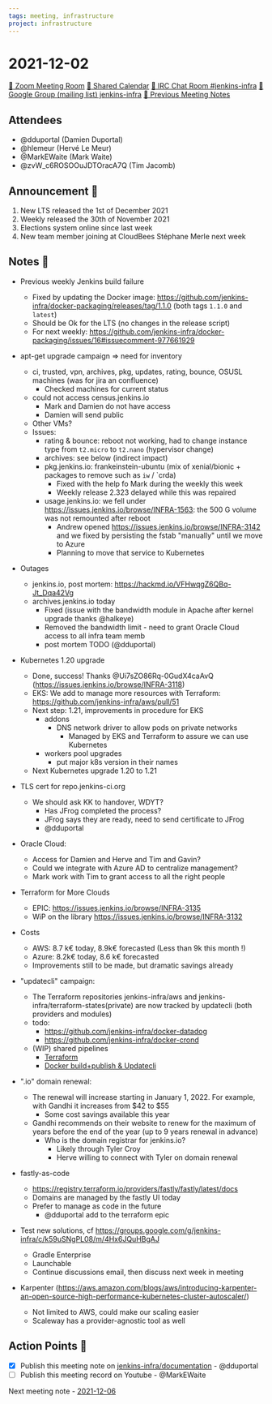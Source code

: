 ```yaml
---
tags: meeting, infrastructure
project: infrastructure
---
```

<!-- markdownlint-disable MD026-->


# 2021-12-02

[:movie_camera: Zoom Meeting Room](https://zoom.us/j/92454301214?pwd=aEVoUi9EanpaakN3L1ZxRlpDQk5Ddz09)
[:calendar: Shared Calendar](https://jenkins.io/event-calendar/)
[:speech_balloon: IRC Chat Room #jenkins-infra](https://jenkins.io/chat/#jenkins-infra)
[:email: Google Group (mailing list) jenkins-infra](https://groups.google.com/g/jenkins-infra)
[🧠 Previous Meeting Notes](https://github.com/jenkins-infra/documentation/blob/main/meetings/2021-11-23.md)

## Attendees

* @dduportal (Damien Duportal)
* @hlemeur (Hervé Le Meur)
* @MarkEWaite (Mark Waite)
* @zvW_c6ROSOOuJDTOracA7Q (Tim Jacomb)

## Announcement :loudspeaker:

1. New LTS released the 1st of December 2021
2. Weekly released the 30th of November 2021
3. Elections system online since last week
4. New team member joining at CloudBees Stéphane Merle next week

## Notes :book:

* Previous weekly Jenkins build failure
  * Fixed by updating the Docker image: https://github.com/jenkins-infra/docker-packaging/releases/tag/1.1.0 (both tags `1.1.0` and `latest`)
  * Should be Ok for the LTS (no changes in the release script)
  * For next weekly: https://github.com/jenkins-infra/docker-packaging/issues/16#issuecomment-977661929

* apt-get upgrade campaign => need for inventory
    * ci, trusted, vpn, archives, pkg, updates, rating, bounce, OSUSL machines (was for jira an confluence)
        * Checked machines for current status
    * could not access census.jenkins.io
        * Mark and Damien do not have access
        * Damien will send public
    * Other VMs?
    * Issues:
        * rating & bounce: reboot not working, had to change instance type from `t2.micro` to `t2.nano` (hypervisor change)
        * archives: see below (indirect impact)
        * pkg.jenkins.io: frankeinstein-ubuntu (mix of xenial/bionic + packages to remove such as `iw` / `crda)
            * Fixed with the help fo Mark during the weekly this week
            * Weekly release 2.323 delayed while this was repaired
        * usage.jenkins.io: we fell under https://issues.jenkins.io/browse/INFRA-1563: the 500 G volume was not remounted after reboot
            * Andrew opened https://issues.jenkins.io/browse/INFRA-3142 and we fixed by persisting the fstab "manually" until we move to Azure
            * Planning to move that service to Kubernetes
* Outages
    * jenkins.io, post mortem: https://hackmd.io/VFHwqgZ6QBq-Jt_Dqa42Vg
    * archives.jenkins.io today
        * Fixed (issue with the bandwidth module in Apache after kernel upgrade thanks @halkeye)
        * Removed the bandwidth limit - need to grant Oracle Cloud access to all infra team memb
        * post mortem TODO (@dduportal)
* Kubernetes 1.20 upgrade
    * Done, success! Thanks @Ui7sZO86Rq-0GudX4caAvQ (https://issues.jenkins.io/browse/INFRA-3118)
    * EKS: We add to manage more resources with Terraform: https://github.com/jenkins-infra/aws/pull/51
    * Next step: 1.21, improvements in procedure for EKS
        * addons
            * DNS network driver to allow pods on private networks
                * Managed by EKS and Terraform to assure we can use Kubernetes
        * workers pool upgrades
            * put major k8s version in their names
    * Next Kubernetes upgrade 1.20 to 1.21
* TLS cert for repo.jenkins-ci.org 
    * We should ask KK to handover, WDYT?
        * Has JFrog completed the process?
        * JFrog says they are ready, need to send certificate to JFrog
        * @dduportal
* Oracle Cloud:
    * Access for Damien and Herve and Tim and Gavin?
    * Could we integrate with Azure AD to centralize management?
    * Mark work with Tim to grant access to all the right people
* Terraform for More Clouds
    * EPIC: https://issues.jenkins.io/browse/INFRA-3135
    * WiP on the library https://issues.jenkins.io/browse/INFRA-3132
* Costs
    * AWS: 8.7 k€ today, 8.9k€ forecasted (Less than 9k this month !)
    * Azure: 8.2k€ today, 8.6 k€ forecasted
    * Improvements still to be made, but dramatic savings already
* "updatecli" campaign:
    * The Terraform repositories jenkins-infra/aws and jenkins-infra/terraform-states(private) are now tracked by updatecli (both providers and modules)
    * todo:
        * https://github.com/jenkins-infra/docker-datadog
        * https://github.com/jenkins-infra/docker-crond
    * (WIP) shared pipelines
        * [Terraform](https://github.com/jenkins-infra/pipeline-library/pull/258)
        * [Docker build+publish & Updatecli](https://github.com/jenkins-infra/pipeline-library/pull/259)
    
* ".io" domain renewal:
     * The renewal will increase starting in January 1, 2022. For example, with Gandhi it increases from $42 to $55
         * Some cost savings available this year
     * Gandhi recommends on their website to renew for the maximum of years before the end of the year (up to 9 years renewal in advance) 
         * Who is the domain registrar for jenkins.io?
             * Likely through Tyler Croy
             * Herve willing to connect with Tyler on domain renewal
* fastly-as-code
     * https://registry.terraform.io/providers/fastly/fastly/latest/docs
     * Domains are managed by the fastly UI today
     * Prefer to manage as code in the future
         * @dduportal add to the terraform epic
* Test new solutions, cf https://groups.google.com/g/jenkins-infra/c/k59uSNgPL08/m/4Hx6JQuHBgAJ
     * Gradle Enterprise
     * Launchable
     * Continue discussions email, then discuss next week in meeting
* Karpenter (https://aws.amazon.com/blogs/aws/introducing-karpenter-an-open-source-high-performance-kubernetes-cluster-autoscaler/)
    * Not limited to AWS, could make our scaling easier
    * Scaleway has a provider-agnostic tool as well


## Action Points :muscle:

* [x] Publish this meeting note on [jenkins-infra/documentation](https://github.com/jenkins-infra/documentation) - @dduportal 
* [ ] Publish this meeting record on Youtube - @MarkEWaite 

Next meeting note - [2021-12-06](https://github.com/jenkins-infra/documentation/blob/main/meetings/2021-12-07.md) 